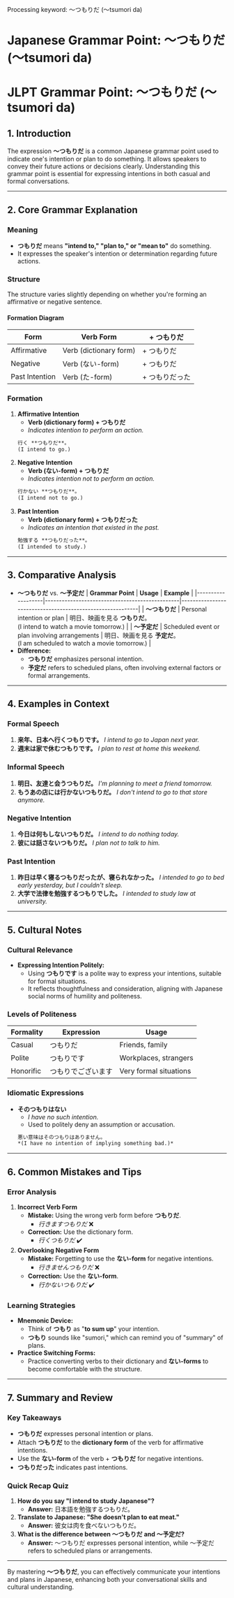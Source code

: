 Processing keyword: ～つもりだ (〜tsumori da)
# Japanese Grammar Point: ～つもりだ (〜tsumori da)
# JLPT Grammar Point: ～つもりだ (〜tsumori da)
## 1. Introduction
The expression **～つもりだ** is a common Japanese grammar point used to indicate one's intention or plan to do something. It allows speakers to convey their future actions or decisions clearly. Understanding this grammar point is essential for expressing intentions in both casual and formal conversations.

---
## 2. Core Grammar Explanation
### Meaning
- **つもりだ** means **"intend to," "plan to," or "mean to"** do something.
- It expresses the speaker's intention or determination regarding future actions.
### Structure
The structure varies slightly depending on whether you're forming an affirmative or negative sentence.
#### Formation Diagram
| **Form**            | **Verb Form**            | **+ つもりだ** |
|---------------------|--------------------------|----------------|
| Affirmative         | Verb (dictionary form)   | + つもりだ      |
| Negative            | Verb (ない-form)         | + つもりだ      |
| Past Intention      | Verb (た-form)           | + つもりだった  |
### Formation
1. **Affirmative Intention**
   - **Verb (dictionary form) + つもりだ**
   - *Indicates intention to perform an action.*
   ```markdown
   行く **つもりだ**。  
   (I intend to go.)
   ```
2. **Negative Intention**
   - **Verb (ない-form) + つもりだ**
   - *Indicates intention not to perform an action.*
   ```markdown
   行かない **つもりだ**。  
   (I intend not to go.)
   ```
3. **Past Intention**
   - **Verb (dictionary form) + つもりだった**
   - *Indicates an intention that existed in the past.*
   ```markdown
   勉強する **つもりだった**。  
   (I intended to study.)
   ```
---
## 3. Comparative Analysis
- **～つもりだ** vs. **～予定だ**
  | **Grammar Point** | **Usage**                                      | **Example**                                               |
  |-------------------|------------------------------------------------|-----------------------------------------------------------|
  | **～つもりだ**      | Personal intention or plan                    | 明日、映画を見る **つもりだ**。<br>(I intend to watch a movie tomorrow.) |
  | **～予定だ**      | Scheduled event or plan involving arrangements | 明日、映画を見る **予定だ**。<br>(I am scheduled to watch a movie tomorrow.) |
- **Difference:**
  - **つもりだ** emphasizes personal intention.
  - **予定だ** refers to scheduled plans, often involving external factors or formal arrangements.
---
## 4. Examples in Context
### Formal Speech
1. **来年、日本へ行くつもりです。**
   *I intend to go to Japan next year.*
2. **週末は家で休むつもりです。**
   *I plan to rest at home this weekend.*
### Informal Speech
1. **明日、友達と会うつもりだ。**
   *I'm planning to meet a friend tomorrow.*
2. **もうあの店には行かないつもりだ。**
   *I don't intend to go to that store anymore.*
### Negative Intention
1. **今日は何もしないつもりだ。**
   *I intend to do nothing today.*
2. **彼には話さないつもりだ。**
   *I plan not to talk to him.*
### Past Intention
1. **昨日は早く寝るつもりだったが、寝られなかった。**
   *I intended to go to bed early yesterday, but I couldn't sleep.*
2. **大学で法律を勉強するつもりでした。**
   *I intended to study law at university.*
---
## 5. Cultural Notes
### Cultural Relevance
- **Expressing Intention Politely:**
  - Using **つもりです** is a polite way to express your intentions, suitable for formal situations.
  - It reflects thoughtfulness and consideration, aligning with Japanese social norms of humility and politeness.
### Levels of Politeness
| **Formality** | **Expression**               | **Usage**               |
|---------------|------------------------------|-------------------------|
| Casual        | つもりだ                      | Friends, family         |
| Polite        | つもりです                    | Workplaces, strangers   |
| Honorific     | つもりでございます            | Very formal situations  |
### Idiomatic Expressions
- **そのつもりはない**
  - *I have no such intention.*
  - Used to politely deny an assumption or accusation.
  ```markdown
  悪い意味はそのつもりはありません。  
  *(I have no intention of implying something bad.)*
  ```
---
## 6. Common Mistakes and Tips
### Error Analysis
1. **Incorrect Verb Form**
   - **Mistake:** Using the wrong verb form before **つもりだ**.
     - *行きますつもりだ* ❌
   - **Correction:** Use the dictionary form.
     - *行くつもりだ* ✔️
2. **Overlooking Negative Form**
   - **Mistake:** Forgetting to use the **ない-form** for negative intentions.
     - *行きませんつもりだ* ❌
   - **Correction:** Use the **ない-form**.
     - *行かないつもりだ* ✔️
### Learning Strategies
- **Mnemonic Device:**
  - Think of **つもり** as "**to sum up**" your intention.
  - **つもり** sounds like "sumori," which can remind you of "summary" of plans.
- **Practice Switching Forms:**
  - Practice converting verbs to their dictionary and **ない-forms** to become comfortable with the structure.
---
## 7. Summary and Review
### Key Takeaways
- **つもりだ** expresses personal intention or plans.
- Attach **つもりだ** to the **dictionary form** of the verb for affirmative intentions.
- Use the **ない-form** of the verb + **つもりだ** for negative intentions.
- **つもりだった** indicates past intentions.
### Quick Recap Quiz
1. **How do you say "I intend to study Japanese"?**
   - **Answer:** 日本語を勉強するつもりだ。
2. **Translate to Japanese: "She doesn't plan to eat meat."**
   - **Answer:** 彼女は肉を食べないつもりだ。
3. **What is the difference between ～つもりだ and ～予定だ?**
   - **Answer:** ～つもりだ expresses personal intention, while ～予定だ refers to scheduled plans or arrangements.
---
By mastering **～つもりだ**, you can effectively communicate your intentions and plans in Japanese, enhancing both your conversational skills and cultural understanding.
